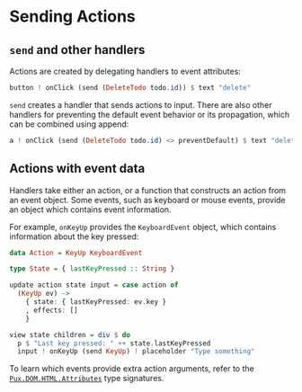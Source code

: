 # Sending Actions

## `send` and other handlers

Actions are created by delegating handlers to event attributes:

```purescript
button ! onClick (send (DeleteTodo todo.id)) $ text "delete"
```

`send` creates a handler that sends actions to input. There are also
other handlers for preventing the default event behavior or its propagation,
which can be combined using append:

```purescript
a ! onClick (send (DeleteTodo todo.id) <> preventDefault) $ text "delete"
```

## Actions with event data

Handlers take either an action, or a function that constructs an action
from an event object. Some events, such as keyboard or mouse events,
provide an object which contains event information.

For example, `onKeyUp` provides the `KeyboardEvent` object, which contains
information about the key pressed:

```purescript
data Action = KeyUp KeyboardEvent

type State = { lastKeyPressed :: String }

update action state input = case action of
  (KeyUp ev) ->
    { state: { lastKeyPressed: ev.key }
    , effects: []
    }

view state children = div $ do
  p $ "Last key pressed: " ++ state.lastKeyPressed
  input ! onKeyUp (send KeyUp) ! placeholder "Type something"
```

To learn which events provide extra action arguments, refer to the
[`Pux.DOM.HTML.Attributes`](../API/Pux/DOM/HTML/Attributes.md) type signatures.
